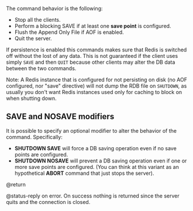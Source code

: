 The command behavior is the following:

* Stop all the clients.
* Perform a blocking SAVE if at least one **save point** is configured.
* Flush the Append Only File if AOF is enabled.
* Quit the server.

If persistence is enabled this commands makes sure that Redis is switched off
without the lost of any data.
This is not guaranteed if the client uses simply `SAVE` and then `QUIT` because
other clients may alter the DB data between the two commands.

Note: A Redis instance that is configured for not persisting on disk (no AOF
configured, nor "save" directive) will not dump the RDB file on `SHUTDOWN`, as
usually you don't want Redis instances used only for caching to block on when
shutting down.

## SAVE and NOSAVE modifiers

It is possible to specify an optional modifier to alter the behavior of the
command.
Specifically:

* **SHUTDOWN SAVE** will force a DB saving operation even if no save points are
  configured.
* **SHUTDOWN NOSAVE** will prevent a DB saving operation even if one or more
  save points are configured.
  (You can think at this variant as an hypothetical **ABORT** command that just
  stops the server).

@return

@status-reply on error.
On success nothing is returned since the server quits and the connection is
closed.
